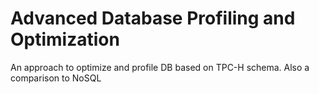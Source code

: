 # Advanced Database Profiling and Optimization
An approach to optimize and profile DB based on TPC-H schema. Also a comparison to NoSQL

